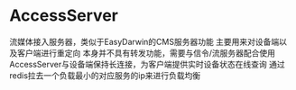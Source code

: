 # AccessServer
  流媒体接入服务器，类似于EasyDarwin的CMS服务器功能
  主要用来对设备端以及客户端进行重定向
  本身并不具有转发功能，需要与信令/流服务器配合使用
  AccessServer与设备端保持长连接，为客户端提供实时设备状态在线查询
  通过redis拉去一个负载最小的对应服务的ip来进行负载均衡
